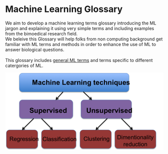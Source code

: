 # Machine Learning Glossary
We aim to develop a machine learning terms glossary introducing the ML jargon and explaining it using very simple terms and including examples from the bimoedical research field. <br/> 
We beleive this Glossary will help folks from non computing background get familiar with ML terms and methods in order to enhance the use of  ML to answer biological questions. <br/>  
This glossary includes [general ML terms](https://github.com/h3abionet/machine-learning-glossary/blob/master/GeneralMLTerms.md) and terms specific to different catergories of ML. 

![Alt text](/Figures/ML_Taxonomy.png "ML categories")

